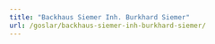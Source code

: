 ```yaml
---
title: "Backhaus Siemer Inh. Burkhard Siemer"
url: /goslar/backhaus-siemer-inh-burkhard-siemer/
---
```


